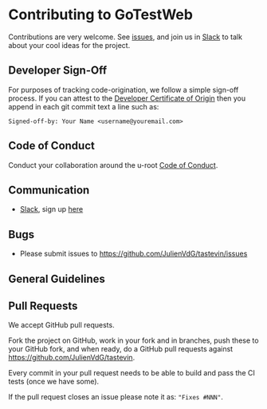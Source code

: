 # Contributing to GoTestWeb

Contributions are very welcome. See [issues](https://github.com/JulienVdG/tastevin/issues), and join us in [Slack](CONTRIBUTING.md#communication) to talk about your cool ideas for the project.

## Developer Sign-Off

For purposes of tracking code-origination, we follow a simple sign-off
process.  If you can attest to the [Developer Certificate of
Origin](https://developercertificate.org/) then you append in each git
commit text a line such as:
```
Signed-off-by: Your Name <username@youremail.com>
```
## Code of Conduct

Conduct your collaboration around the u-root [Code of
Conduct](https://github.com/u-root/u-root/wiki/Code-of-Conduct).

## Communication

- [Slack](https://u-root.slack.com), sign up
[here](http://slack.u-root.com/)

## Bugs

- Please submit issues to https://github.com/JulienVdG/tastevin/issues

## General Guidelines

## Pull Requests

We accept GitHub pull requests.

Fork the project on GitHub, work in your fork and in branches, push
these to your GitHub fork, and when ready, do a GitHub pull requests
against https://github.com/JulienVdG/tastevin.

Every commit in your pull request needs to be able to build and pass the CI tests (once we have some).

If the pull request closes an issue please note it as: `"Fixes #NNN"`.
